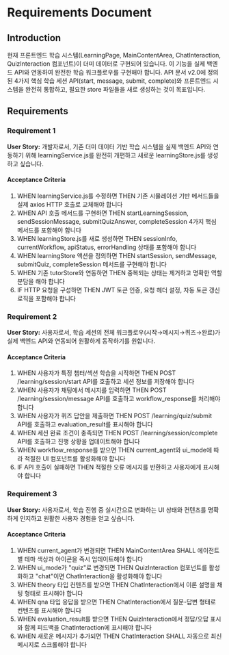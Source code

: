 # Requirements Document

## Introduction

현재 프론트엔드 학습 시스템(LearningPage, MainContentArea, ChatInteraction, QuizInteraction 컴포넌트)이 더미 데이터로 구현되어 있습니다. 이 기능을 실제 백엔드 API와 연동하여 완전한 학습 워크플로우를 구현해야 합니다. API 문서 v2.0에 정의된 4가지 핵심 학습 세션 API(start, message, submit, complete)와 프론트엔드 시스템을 완전히 통합하고, 필요한 store 파일들을 새로 생성하는 것이 목표입니다.

## Requirements

### Requirement 1

**User Story:** 개발자로서, 기존 더미 데이터 기반 학습 시스템을 실제 백엔드 API와 연동하기 위해 learningService.js를 완전히 개편하고 새로운 learningStore.js를 생성하고 싶습니다.

#### Acceptance Criteria

1. WHEN learningService.js를 수정하면 THEN 기존 시뮬레이션 기반 메서드들을 실제 axios HTTP 호출로 교체해야 합니다
2. WHEN API 호출 메서드를 구현하면 THEN startLearningSession, sendSessionMessage, submitQuizAnswer, completeSession 4가지 핵심 메서드를 포함해야 합니다
3. WHEN learningStore.js를 새로 생성하면 THEN sessionInfo, currentWorkflow, apiStatus, errorHandling 상태를 포함해야 합니다
4. WHEN learningStore 액션을 정의하면 THEN startSession, sendMessage, submitQuiz, completeSession 메서드를 구현해야 합니다
5. WHEN 기존 tutorStore와 연동하면 THEN 중복되는 상태는 제거하고 명확한 역할 분담을 해야 합니다
6. IF HTTP 요청을 구성하면 THEN JWT 토큰 인증, 요청 헤더 설정, 자동 토큰 갱신 로직을 포함해야 합니다

### Requirement 2

**User Story:** 사용자로서, 학습 세션의 전체 워크플로우(시작→메시지→퀴즈→완료)가 실제 백엔드 API와 연동되어 원활하게 동작하기를 원합니다.

#### Acceptance Criteria

1. WHEN 사용자가 특정 챕터/섹션 학습을 시작하면 THEN POST /learning/session/start API를 호출하고 세션 정보를 저장해야 합니다
2. WHEN 사용자가 채팅에서 메시지를 입력하면 THEN POST /learning/session/message API를 호출하고 workflow_response를 처리해야 합니다
3. WHEN 사용자가 퀴즈 답안을 제출하면 THEN POST /learning/quiz/submit API를 호출하고 evaluation_result를 표시해야 합니다
4. WHEN 세션 완료 조건이 충족되면 THEN POST /learning/session/complete API를 호출하고 진행 상황을 업데이트해야 합니다
5. WHEN workflow_response를 받으면 THEN current_agent와 ui_mode에 따라 적절한 UI 컴포넌트를 활성화해야 합니다
6. IF API 호출이 실패하면 THEN 적절한 오류 메시지를 반환하고 사용자에게 표시해야 합니다

### Requirement 3

**User Story:** 사용자로서, 학습 진행 중 실시간으로 변화하는 UI 상태와 컨텐츠를 명확하게 인지하고 원활한 사용자 경험을 얻고 싶습니다.

#### Acceptance Criteria

1. WHEN current_agent가 변경되면 THEN MainContentArea SHALL 에이전트별 테마 색상과 아이콘을 즉시 업데이트해야 합니다
2. WHEN ui_mode가 "quiz"로 변경되면 THEN QuizInteraction 컴포넌트를 활성화하고 "chat"이면 ChatInteraction을 활성화해야 합니다
3. WHEN theory 타입 컨텐츠를 받으면 THEN ChatInteraction에서 이론 설명을 채팅 형태로 표시해야 합니다
4. WHEN qna 타입 응답을 받으면 THEN ChatInteraction에서 질문-답변 형태로 컨텐츠를 표시해야 합니다
5. WHEN evaluation_result를 받으면 THEN QuizInteraction에서 정답/오답 표시와 함께 피드백을 ChatInteraction에 표시해야 합니다
6. WHEN 새로운 메시지가 추가되면 THEN ChatInteraction SHALL 자동으로 최신 메시지로 스크롤해야 합니다

